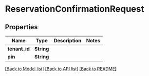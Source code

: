 # ReservationConfirmationRequest

## Properties

Name | Type | Description | Notes
------------ | ------------- | ------------- | -------------
**tenant_id** | **String** |  | 
**pin** | **String** |  | 

[[Back to Model list]](../README.md#documentation-for-models) [[Back to API list]](../README.md#documentation-for-api-endpoints) [[Back to README]](../README.md)


